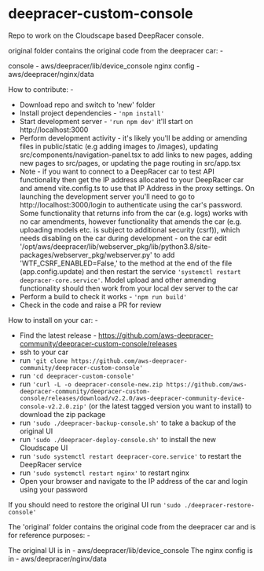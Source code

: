 # deepracer-custom-console
Repo to work on the Cloudscape based DeepRacer console.


original folder contains the original code from the deepracer car: -

console - aws/deepracer/lib/device_console
nginx config - aws/deepracer/nginx/data

How to contribute: -

- Download repo and switch to 'new' folder
- Install project dependencies - ```'npm install'```
- Start development server - ```'run npm dev'``` it'll start on http://localhost:3000
- Perform development activity - it's likely you'll be adding or amending files in public/static (e.g adding images to /images), updating src/components/navigation-panel.tsx to add links to new pages, adding new pages to src/pages, or updating the page routing in src/app.tsx
- Note - if you want to connect to a DeepRacer car to test API functionality then get the IP address allocated to your DeepRacer car and amend vite.config.ts to use that IP Address in the proxy settings.  On launching the development server you'll need to go to http://localhost:3000/login to authenticate using the car's password.  Some functionality that returns info from the car (e.g. logs) works with no car amendments, however functionality that amends the car (e.g. uploading models etc. is subject to additional security (csrf)), which needs disabling on the car during development - on the car edit '/opt/aws/deepracer/lib/webserver_pkg/lib/python3.8/site-packages/webserver_pkg/webserver.py' to add 'WTF_CSRF_ENABLED=False,' to the method at the end of the file (app.config.update) and then restart the service ```'systemctl restart deepracer-core.service'```.  Model upload and other amending functionality should then work from your local dev server to the car
- Perform a build to check it works - ```'npm run build'```
- Check in the code and raise a PR for review

How to install on your car: -

- Find the latest release - https://github.com/aws-deepracer-community/deepracer-custom-console/releases
- ssh to your car
- run ```'git clone https://github.com/aws-deepracer-community/deepracer-custom-console'```
- run ```'cd deepracer-custom-console'```
- run ```'curl -L -o deepracer-console-new.zip https://github.com/aws-deepracer-community/deepracer-custom-console/releases/download/v2.2.0/aws-deepracer-community-device-console-v2.2.0.zip'``` (or the latest tagged version you want to install) to download the zip package
- run ```'sudo ./deepracer-backup-console.sh'``` to take a backup of the original UI
- run ```'sudo ./deepracer-deploy-console.sh'``` to install the new Cloudscape UI
- run ```'sudo systemctl restart deepracer-core.service'``` to restart the DeepRacer service
- run ```'sudo systemctl restart nginx'``` to restart nginx
- Open your browser and navigate to the IP address of the car and login using your password

If you should need to restore the original UI run ```'sudo ./deepracer-restore-console'```

The 'original' folder contains the original code from the deepracer car and is for reference purposes: -

The original UI is in - aws/deepracer/lib/device_console
The nginx config is in - aws/deepracer/nginx/data